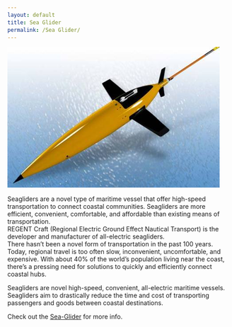 ```yaml
---
layout: default
title: Sea Glider
permalink: /Sea Glider/
---
```

![Alt text](/assets/images/Seaglider.png)

Seagliders are a novel type of maritime vessel that offer high-speed transportation to connect coastal communities.
Seagliders are more efficient, convenient, comfortable, and affordable than existing means of transportation.  
REGENT Craft (Regional Electric Ground Effect Nautical Transport) is the developer and manufacturer of all-electric seagliders.  
There hasn’t been a novel form of transportation in the past 100 years. Today, regional travel is too often slow, inconvenient, uncomfortable, and expensive. With about 40% of the world’s population living near the coast, there’s a pressing need for solutions to quickly and efficiently connect coastal hubs.      

Seagliders are novel high-speed, convenient, all-electric maritime vessels. Seagliders aim to drastically reduce the time and cost of transporting passengers and goods between coastal destinations.



Check out the [Sea-Glider] for more info. 

[Sea-Glider]: https://www.regentcraft.com/news/seagliders-high-speed-all-electric-maritime-vessel


